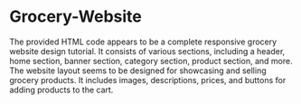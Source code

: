 # Grocery-Website
The provided HTML code appears to be a complete responsive grocery website design tutorial. It consists of various sections, including a header, home section, banner section, category section, product section, and more. The website layout seems to be designed for showcasing and selling grocery products. It includes images, descriptions, prices, and buttons for adding products to the cart.
